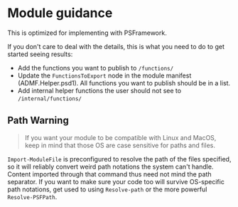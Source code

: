 ﻿# Module guidance

This is optimized for implementing with PSFramework.

If you don't care to deal with the details, this is what you need to do to get started seeing results:

 - Add the functions you want to publish to `/functions/`
 - Update the `FunctionsToExport` node in the module manifest (ADMF.Helper.psd1). All functions you want to publish should be in a list.
 - Add internal helper functions the user should not see to `/internal/functions/`

 ## Path Warning

 > If you want your module to be compatible with Linux and MacOS, keep in mind that those OS are case sensitive for paths and files.

 `Import-ModuleFile` is preconfigured to resolve the path of the files specified, so it will reliably convert weird path notations the system can't handle.
 Content imported through that command thus need not mind the path separator.
 If you want to make sure your code too will survive OS-specific path notations, get used to using `Resolve-path` or the more powerful `Resolve-PSFPath`.